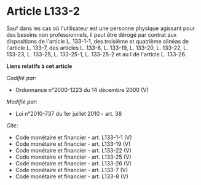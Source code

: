 # Article L133-2

Sauf dans les cas où l'utilisateur est une personne physique agissant pour des besoins non professionnels, il peut être
dérogé par contrat aux dispositions de l'article L. 133-1-1, des troisième et quatrième alinéas de l'article L. 133-7, des
articles L. 133-8, L. 133-19, L. 133-20, L. 133-22, L. 133-23, L. 133-25, L. 133-25-1, L. 133-25-2 et au I de l'article L.
133-26.

**Liens relatifs à cet article**

_Codifié par_:

  - Ordonnance n°2000-1223 du 14 décembre 2000 (V)

_Modifié par_:

  - Loi n°2010-737 du 1er juillet 2010 - art. 38

_Cite_:

  - Code monétaire et financier - art. L133-1-1 (V)
  - Code monétaire et financier - art. L133-19 (V)
  - Code monétaire et financier - art. L133-22 (V)
  - Code monétaire et financier - art. L133-25 (V)
  - Code monétaire et financier - art. L133-26 (V)
  - Code monétaire et financier - art. L133-7 (V)
  - Code monétaire et financier - art. L133-8 (V)
